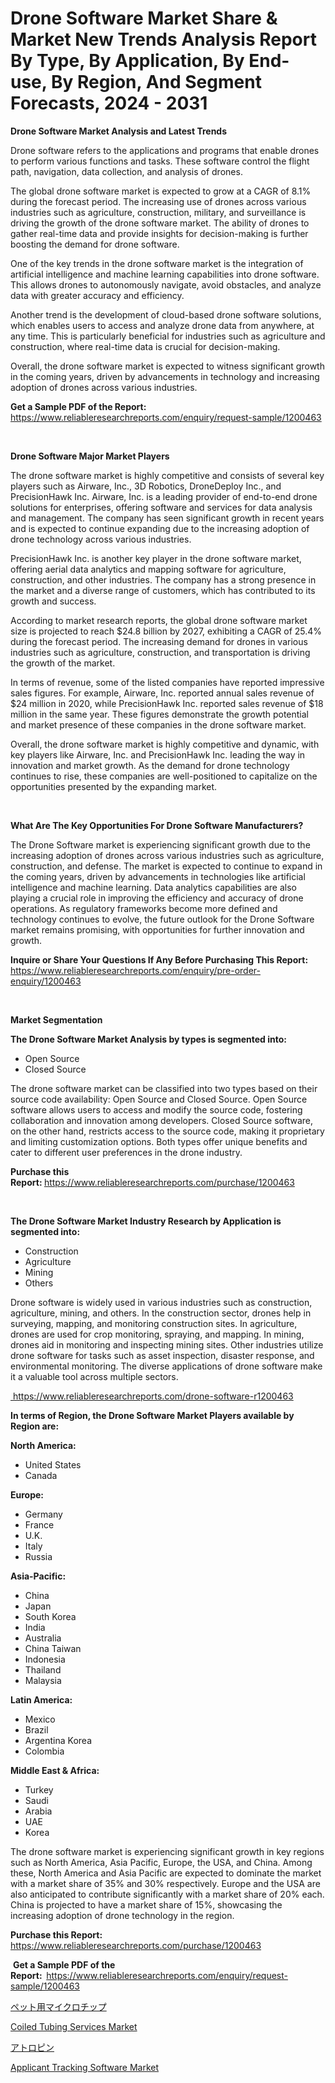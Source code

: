 <p><h1>Drone Software Market Share & Market New Trends Analysis Report By Type, By Application, By End-use, By Region, And Segment Forecasts, 2024 - 2031</h1></p><p><strong>Drone Software Market Analysis and Latest Trends</strong></p>
<p><p>Drone software refers to the applications and programs that enable drones to perform various functions and tasks. These software control the flight path, navigation, data collection, and analysis of drones.</p><p>The global drone software market is expected to grow at a CAGR of 8.1% during the forecast period. The increasing use of drones across various industries such as agriculture, construction, military, and surveillance is driving the growth of the drone software market. The ability of drones to gather real-time data and provide insights for decision-making is further boosting the demand for drone software.</p><p>One of the key trends in the drone software market is the integration of artificial intelligence and machine learning capabilities into drone software. This allows drones to autonomously navigate, avoid obstacles, and analyze data with greater accuracy and efficiency.</p><p>Another trend is the development of cloud-based drone software solutions, which enables users to access and analyze drone data from anywhere, at any time. This is particularly beneficial for industries such as agriculture and construction, where real-time data is crucial for decision-making.</p><p>Overall, the drone software market is expected to witness significant growth in the coming years, driven by advancements in technology and increasing adoption of drones across various industries.</p></p>
<p><strong>Get a Sample PDF of the Report:&nbsp;</strong> <a href="https://www.reliableresearchreports.com/enquiry/request-sample/1200463">https://www.reliableresearchreports.com/enquiry/request-sample/1200463</a></p>
<p>&nbsp;</p>
<p><strong>Drone Software Major Market Players</strong></p>
<p><p>The drone software market is highly competitive and consists of several key players such as Airware, Inc., 3D Robotics, DroneDeploy Inc., and PrecisionHawk Inc. Airware, Inc. is a leading provider of end-to-end drone solutions for enterprises, offering software and services for data analysis and management. The company has seen significant growth in recent years and is expected to continue expanding due to the increasing adoption of drone technology across various industries.</p><p>PrecisionHawk Inc. is another key player in the drone software market, offering aerial data analytics and mapping software for agriculture, construction, and other industries. The company has a strong presence in the market and a diverse range of customers, which has contributed to its growth and success.</p><p>According to market research reports, the global drone software market size is projected to reach $24.8 billion by 2027, exhibiting a CAGR of 25.4% during the forecast period. The increasing demand for drones in various industries such as agriculture, construction, and transportation is driving the growth of the market.</p><p>In terms of revenue, some of the listed companies have reported impressive sales figures. For example, Airware, Inc. reported annual sales revenue of $24 million in 2020, while PrecisionHawk Inc. reported sales revenue of $18 million in the same year. These figures demonstrate the growth potential and market presence of these companies in the drone software market.</p><p>Overall, the drone software market is highly competitive and dynamic, with key players like Airware, Inc. and PrecisionHawk Inc. leading the way in innovation and market growth. As the demand for drone technology continues to rise, these companies are well-positioned to capitalize on the opportunities presented by the expanding market.</p></p>
<p>&nbsp;</p>
<p><strong>What Are The Key Opportunities For Drone Software Manufacturers?</strong></p>
<p><p>The Drone Software market is experiencing significant growth due to the increasing adoption of drones across various industries such as agriculture, construction, and defense. The market is expected to continue to expand in the coming years, driven by advancements in technologies like artificial intelligence and machine learning. Data analytics capabilities are also playing a crucial role in improving the efficiency and accuracy of drone operations. As regulatory frameworks become more defined and technology continues to evolve, the future outlook for the Drone Software market remains promising, with opportunities for further innovation and growth.</p></p>
<p><strong>Inquire or Share Your Questions If Any Before Purchasing This Report:</strong> <a href="https://www.reliableresearchreports.com/enquiry/pre-order-enquiry/1200463">https://www.reliableresearchreports.com/enquiry/pre-order-enquiry/1200463</a></p>
<p>&nbsp;</p>
<p><strong>Market Segmentation</strong></p>
<p><strong>The Drone Software Market Analysis by types is segmented into:</strong></p>
<p><ul><li>Open Source</li><li>Closed Source</li></ul></p>
<p><p>The drone software market can be classified into two types based on their source code availability: Open Source and Closed Source. Open Source software allows users to access and modify the source code, fostering collaboration and innovation among developers. Closed Source software, on the other hand, restricts access to the source code, making it proprietary and limiting customization options. Both types offer unique benefits and cater to different user preferences in the drone industry.</p></p>
<p><strong>Purchase this Report:&nbsp;</strong><a href="https://www.reliableresearchreports.com/purchase/1200463">https://www.reliableresearchreports.com/purchase/1200463</a></p>
<p>&nbsp;</p>
<p><strong>The Drone Software Market Industry Research by Application is segmented into:</strong></p>
<p><ul><li>Construction</li><li>Agriculture</li><li>Mining</li><li>Others</li></ul></p>
<p><p>Drone software is widely used in various industries such as construction, agriculture, mining, and others. In the construction sector, drones help in surveying, mapping, and monitoring construction sites. In agriculture, drones are used for crop monitoring, spraying, and mapping. In mining, drones aid in monitoring and inspecting mining sites. Other industries utilize drone software for tasks such as asset inspection, disaster response, and environmental monitoring. The diverse applications of drone software make it a valuable tool across multiple sectors.</p></p>
<p><a href="https://www.reliableresearchreports.com/drone-software-r1200463">&nbsp;https://www.reliableresearchreports.com/drone-software-r1200463</a></p>
<p><strong>In terms of Region, the Drone Software Market Players available by Region are:</strong></p>
<p>
    <p> <strong> North America: </strong>
        <ul>
            <li>United States</li>
            <li>Canada</li>
        </ul>
        </p> 
    <p> <strong> Europe: </strong>
        <ul>
            <li>Germany</li>
            <li>France</li>
            <li>U.K.</li>
            <li>Italy</li>
            <li>Russia</li>
        </ul>
        </p> 
    <p> <strong> Asia-Pacific: </strong>
        <ul>
            <li>China</li>
            <li>Japan</li>
            <li>South Korea</li>
            <li>India</li>
            <li>Australia</li>
            <li>China Taiwan</li>
            <li>Indonesia</li>
            <li>Thailand</li>
            <li>Malaysia</li>
        </ul>
        </p> 
    <p> <strong> Latin America: </strong>
        <ul>
            <li>Mexico</li>
            <li>Brazil</li>
            <li>Argentina Korea</li>
            <li>Colombia</li>
        </ul>
        </p> 
    <p> <strong> Middle East & Africa: </strong>
        <ul>
            <li>Turkey</li>
            <li>Saudi</li>
            <li>Arabia</li>
            <li>UAE</li>
            <li>Korea</li>
        </ul>
    </p>
    </p>
<p><p>The drone software market is experiencing significant growth in key regions such as North America, Asia Pacific, Europe, the USA, and China. Among these, North America and Asia Pacific are expected to dominate the market with a market share of 35% and 30% respectively. Europe and the USA are also anticipated to contribute significantly with a market share of 20% each. China is projected to have a market share of 15%, showcasing the increasing adoption of drone technology in the region.</p></p>
<p><strong>Purchase this Report: </strong><a href="https://www.reliableresearchreports.com/purchase/1200463">https://www.reliableresearchreports.com/purchase/1200463</a></p>
<p>&nbsp;<strong>Get a Sample PDF of the Report:&nbsp;&nbsp;</strong><a href="https://www.reliableresearchreports.com/enquiry/request-sample/1200463">https://www.reliableresearchreports.com/enquiry/request-sample/1200463</a></p>
<p><strong></strong></p>
<p><p><a href="https://github.com/decker5351/Market-Research-Report-List-1/blob/main/258508859615.md">ペット用マイクロチップ</a></p><p><a href="https://github.com/maudAbbott7/Market-Research-Report-List-1/blob/main/coiled-tubing-services-market.md">Coiled Tubing Services Market</a></p><p><a href="https://github.com/KaydenJohns1964/Market-Research-Report-List-1/blob/main/286799259614.md">アトロピン</a></p><p><a href="https://github.com/mancsybtousav/Market-Research-Report-List-2/blob/main/applicant-tracking-software-market.md">Applicant Tracking Software Market</a></p></p>